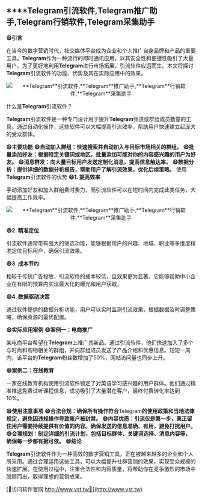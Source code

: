 ## ****Telegram**引流软件,**Telegram**推广助手,**Telegram**行销软件,**Telegram**采集助手**
**😄引言**

在当今的数字营销时代，社交媒体平台成为企业和个人推广自身品牌和产品的重要工具。**Telegram**作为一种流行的即时通讯应用，以其安全性和便捷性吸引了大量用户。为了更好地利用**Telegram**进行市场拓展，引流软件应运而生。本文将探讨**Telegram**引流软件的功能、优势及其在实际应用中的效果。

 <center><img src="https://vst.tw/MP4/tuiguang/png/8.png" alt="**Telegram**引流软件,**Telegram**推广助手,**Telegram**行销软件,**Telegram**采集助手"></center>

什么是**Telegram**引流软件？

**Telegram**引流软件是一种专门设计用于提升**Telegram**频道或群组成员数量的工具。通过自动化操作，这些软件可以大幅提高引流效率，帮助用户快速建立起庞大的受众群体。

**😄主要功能**
**😄自动加入群组：快速搜索并自动加入与目标市场相关的群组。**
**😄批量添加好友：根据特定关键词或地区，批量添加可能对你的内容感兴趣的用户为好友。**
**😄消息群发：向大量目标用户发送定制化消息，提高信息触达率。**
**😄数据分析：提供详细的数据分析报告，帮助用户了解引流效果，优化后续策略。**
使用**Telegram**引流软件的优势
**😄1. 提高效率**

手动添加好友和加入群组费时费力，而引流软件可以在短时间内完成此类任务，大幅提高工作效率。

 <center><img src="https://vst.tw/MP4/tuiguang/png/2.png" alt="**Telegram**引流软件,**Telegram**推广助手,**Telegram**行销软件,**Telegram**采集助手"></center>

**😄2. 精准定位**

引流软件通常带有强大的筛选功能，能够根据用户的兴趣、地域、职业等多维度精准定位目标用户，确保引流效果。

**😄3. 成本节约**

相较于传统广告投放，引流软件的成本较低，且效果更为显著。它能够帮助中小企业在有限的预算内实现最大化的曝光和用户获取。

**😄4. 数据驱动决策**

通过软件提供的数据分析功能，用户可以实时监测引流效果，根据数据及时调整策略，确保资源的最优配置。

**😄实际应用案例**
**😄案例一：电商推广**

某电商平台希望在**Telegram**上推广其新品。通过引流软件，他们快速加入了多个与时尚和购物相关的群组，并向群组成员发送了产品介绍和优惠信息。短短一周内，该平台的**Telegram**粉丝数增加了50%，网站访问量也同步上升。

**😄案例二：在线教育**

一家在线教育机构使用引流软件锁定了对英语学习感兴趣的用户群体。他们通过精准推送免费试听课程信息，成功吸引了大量潜在客户，最终付费转化率达到10%。

**😄使用注意事项**
**😄合法合规：确保所有操作符合**Telegram**的使用政策和当地法律规定，避免因违规操作导致账户被封禁。**
**😄内容优质：引流仅是第一步，真正留住用户需要持续提供有价值的内容。确保发送的信息准确、有用，避免打扰用户。**
**😄合理规划：制定详细的引流计划，包括目标群体、关键词选择、消息内容等，确保每一步都有据可依。**
**😄结论**

**Telegram**引流软件作为一种高效的数字营销工具，正在被越来越多的企业和个人所采用。通过合理运用这些工具，可以大幅提升社群营销的效果，实现受众规模的快速扩展。在使用过程中，注重合法性和内容质量，将帮助你在竞争激烈的市场中脱颖而出，取得理想的营销成果。


[👻访问软件官网 http://www.vst.tw👻](http://www.vst.tw)
